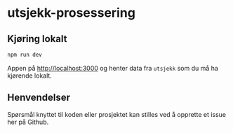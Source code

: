 # utsjekk-prosessering

## Kjøring lokalt

```bash
npm run dev
```

Appen på [http://localhost:3000](http://localhost:3000) og henter data fra `utsjekk` som du må ha kjørende lokalt.

## Henvendelser
Spørsmål knyttet til koden eller prosjektet kan stilles ved å opprette et issue her på Github.